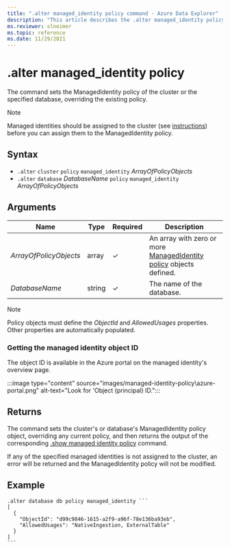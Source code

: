 ```yaml
---
title: ".alter managed_identity policy command - Azure Data Explorer"
description: "This article describes the .alter managed_identity policy command in Azure Data Explorer."
ms.reviewer: slneimer
ms.topic: reference
ms.date: 11/29/2021
---
```

# .alter managed_identity policy

The command sets the ManagedIdentity policy of the cluster or the specified database, overriding the existing policy.

> [!NOTE]
> Managed identities should be assigned to the cluster (see [instructions](../../configure-managed-identities-cluster.md)) before you can assign them to the ManagedIdentity policy.

## Syntax

* `.alter` `cluster` `policy` `managed_identity` *ArrayOfPolicyObjects*
* `.alter` `database` *DatabaseName* `policy` `managed_identity` *ArrayOfPolicyObjects*

## Arguments

|Name|Type|Required|Description|
|--|--|--|--|
|*ArrayOfPolicyObjects*|array|&check;|An array with zero or more [ManagedIdentity policy](managed-identity-policy.md#the-managedidentity-policy-object) objects defined.|
|*DatabaseName*|string|&check;|The name of the database.|

> [!NOTE]
> Policy objects must define the *ObjectId* and *AllowedUsages* properties. Other properties are automatically populated.

### Getting the managed identity object ID

The object ID is available in the Azure portal on the managed identity's overview page.

:::image type="content" source="images/managed-identity-policy\azure-portal.png" alt-text="Look for 'Object (principal) ID.":::

## Returns

The command sets the cluster's or database's ManagedIdentity policy object, overriding any current policy,
and then returns the output of the corresponding [.show managed identity policy](show-managed-identity-policy-command.md) command.

If any of the specified managed identities is not assigned to the cluster, an error will be returned and the ManagedIdentity policy will not be modified.

## Example

~~~kusto
.alter database db policy managed_identity ```
[
  {
    "ObjectId": "d99c9846-1615-a2f9-a96f-78e136ba93eb",
    "AllowedUsages": "NativeIngestion, ExternalTable"
  }
]
```
~~~